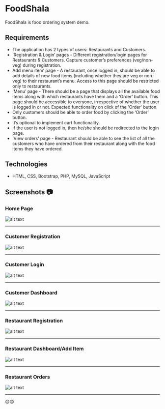 # FoodShala
   FoodShala is food ordering system demo.

## Requirements
  
  * The application has 2 types of users: Restaurants and Customers.
  * ‘Registration & Login’ pages - Different registration/login pages for Restaurants & Customers.
    Capture customer’s preferences (veg/non-veg) during registration.
  * Add menu item’ page - A restaurant, once logged in, should be able to add details of new food items (including whether they are veg or non-veg) to their restaurant’s menu.
    Access to this page should be restricted only to restaurants.
  * ‘Menu’ page - There should be a page that displays all the available food items along with which restaurants have them and a ‘Order’ button. This page should be accessible to everyone, irrespective of whether the user is logged in or not.
     Expected functionality on click of the 'Order' button.
  * Only customers should be able to order food by clicking the ‘Order’ button.
  * It’s optional to implement cart functionality.
  * If the user is not logged in, then he/she should be redirected to the login page.
  * ‘View orders’ page - Restaurant should be able to see the list of all the customers who have ordered from their restaurant along with the food items they have ordered.

## Technologies
  * HTML, CSS, Bootstrap, PHP, MySQL, JavaScript

## Screenshots 📷
### Home Page
![alt text](http://work.digitalvichar.com/hardik/wp-content/uploads/2020/02/1.png) <hr>
### Customer Registration
![alt text](http://work.digitalvichar.com/hardik/wp-content/uploads/2020/02/3.png) <hr>
### Customer Login
![alt text](http://work.digitalvichar.com/hardik/wp-content/uploads/2020/02/2.png) <hr>
### Customer Dashboard
![alt text](http://work.digitalvichar.com/hardik/wp-content/uploads/2020/02/4.png) <hr>
### Restaurant Registration
![alt text](http://work.digitalvichar.com/hardik/wp-content/uploads/2020/02/7.png) <hr>
### Restaurant Dashboard/Add Item
![alt text](http://work.digitalvichar.com/hardik/wp-content/uploads/2020/02/5.png) <hr>
### Restaurant Orders
![alt text](http://work.digitalvichar.com/hardik/wp-content/uploads/2020/02/6.png) <hr>
  
😊😊
